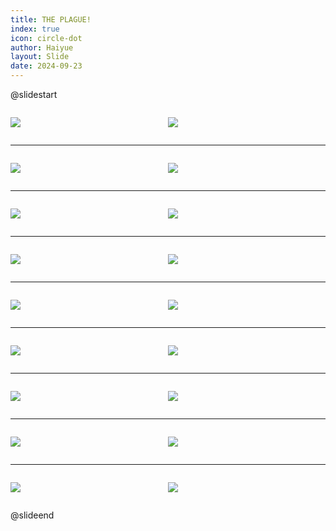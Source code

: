 ```yaml
---
title: THE PLAGUE!
index: true
icon: circle-dot
author: Haiyue
layout: Slide
date: 2024-09-23
---
```

 
@slidestart

<div style="display:flex">
<div style="flex:1">

![](/reading/english/Level-Z/THE%20PLAGUE!/001.webp)
</div>
<div style="flex:1">

![](/reading/english/Level-Z/THE%20PLAGUE!/002.webp)
</div>
</div>

---

<div style="display:flex">
<div style="flex:1">

![](/reading/english/Level-Z/THE%20PLAGUE!/003.webp)
</div>
<div style="flex:1">

![](/reading/english/Level-Z/THE%20PLAGUE!/004.webp)
</div>
</div>

---

<div style="display:flex">
<div style="flex:1">

![](/reading/english/Level-Z/THE%20PLAGUE!/005.webp)
</div>
<div style="flex:1">

![](/reading/english/Level-Z/THE%20PLAGUE!/006.webp)
</div>
</div>

---

<div style="display:flex">
<div style="flex:1">

![](/reading/english/Level-Z/THE%20PLAGUE!/007.webp)
</div>
<div style="flex:1">

![](/reading/english/Level-Z/THE%20PLAGUE!/008.webp)
</div>
</div>

---

<div style="display:flex">
<div style="flex:1">

![](/reading/english/Level-Z/THE%20PLAGUE!/009.webp)
</div>
<div style="flex:1">

![](/reading/english/Level-Z/THE%20PLAGUE!/010.webp)
</div>
</div>

---

<div style="display:flex">
<div style="flex:1">

![](/reading/english/Level-Z/THE%20PLAGUE!/011.webp)
</div>
<div style="flex:1">

![](/reading/english/Level-Z/THE%20PLAGUE!/012.webp)
</div>
</div>

---

<div style="display:flex">
<div style="flex:1">

![](/reading/english/Level-Z/THE%20PLAGUE!/013.webp)
</div>
<div style="flex:1">

![](/reading/english/Level-Z/THE%20PLAGUE!/014.webp)
</div>
</div>

---

<div style="display:flex">
<div style="flex:1">

![](/reading/english/Level-Z/THE%20PLAGUE!/015.webp)
</div>
<div style="flex:1">

![](/reading/english/Level-Z/THE%20PLAGUE!/016.webp)
</div>
</div>

---

<div style="display:flex">
<div style="flex:1">

![](/reading/english/Level-Z/THE%20PLAGUE!/017.webp)
</div>
<div style="flex:1">

![](/reading/english/Level-Z/THE%20PLAGUE!/018.webp)
</div>
</div>

@slideend